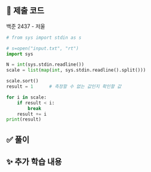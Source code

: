 ## 📌 제출 코드
백준 2437 - 저울

```python
# from sys import stdin as s

# s=open("input.txt", "rt")
import sys

N = int(sys.stdin.readline())
scale = list(map(int, sys.stdin.readline().split()))

scale.sort()
result = 1      # 측정할 수 없는 값인지 확인할 값

for i in scale:
    if result < i:
        break
    result += i
print(result)
```

## ✅ 풀이


## ✨ 추가 학습 내용
